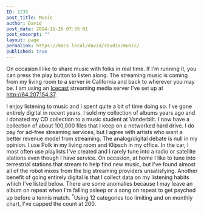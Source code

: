```yaml
---
ID: 1235
post_title: Music
author: David
post_date: 2014-11-26 07:35:01
post_excerpt: ""
layout: page
permalink: https://macs.local/david/studio/music/
published: true
---
```

On occasion I like to share music with folks in real time. If I'm running it, you can press the play button to listen along. The streaming music is coming from my living room to a server in California and back to wherever you may be. I am using an <a href="https://github.com/karlheyes/icecast-kh" target="_blank">Icecast</a> streaming media server I've set up at <a href="http://64.207.154.37" target="_blank">http://64.207.154.37</a>. 

I enjoy listening to music and I spent quite a bit of time doing so. I've gone entirely digital in recent years. I sold my collection of albums years ago and I donated my CD collection to a music student at Vanderbilt. I now have a collection of about 100,000 files that I keep on a networked hard drive. I do pay for ad-free streaming services, but I agree with artists who want a better revenue model from streaming. The analog/digital debate is null in my opinion. I use Polk in my living room and Klipsch in my office.  In the car, I most often use playlists I've created and I rarely tune into a radio or satellite stations even though I have service. On occasion, at home I like to tune into terrestrial stations that stream to help find new music, but I've found almost all of the robot mixes from the big streaming providers unsatisfying. Another benefit of going entirely digital is that I collect data on my listening habits which I've listed below. There are some anomalies because I may leave an album on repeat when I'm falling asleep or a song on repeat to get psyched up before a tennis match. <sup>*</sup>Using 12 categories too limiting and on monthly chart, I've capped the count at 200. 


  

